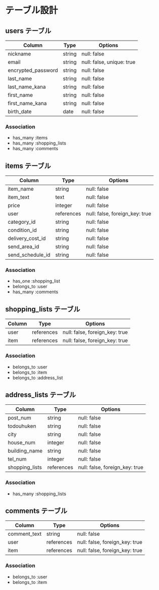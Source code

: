 # テーブル設計

## users テーブル

| Column             | Type    | Options                   |
| ------------------ | ------- | ------------------------- |
| nickname           | string  | null: false               |
| email              | string  | null: false, unique: true |
| encrypted_password | string  | null: false               |
| last_name          | string  | null: false               |
| last_name_kana     | string  | null: false               |
| first_name         | string  | null: false               |
| first_name_kana    | string  | null: false               |
| birth_date         | date    | null: false               |

### Association

- has_many :items
- has_many :shopping_lists
- has_many :comments

## items テーブル

| Column             | Type       | Options                        |
| ------------------ | ---------- | ------------------------------ |
| item_name          | string     | null: false                    |
| item_text          | text       | null: false                    |
| price              | integer    | null: false                    |
| user               | references | null: false, foreign_key: true |
| category_id        | string     | null: false                    |
| condition_id       | string     | null: false                    |
| delivery_cost_id   | string     | null: false                    |
| send_area_id       | string     | null: false                    |
| send_schedule_id   | string     | null: false                    |

### Association

- has_one :shopping_list
- belongs_to :user
- has_many :comments


## shopping_lists テーブル

| Column           | Type       | Options                        |
| ---------------- | ---------- | ------------------------------ |
| user             | references | null: false, foreign_key: true |
| item             | references | null: false, foreign_key: true |

### Association

- belongs_to :user
- belongs_to :item
- belongs_to :address_list

## address_lists テーブル

| Column            | Type       | Options                        |
| ----------------- | ---------- | ------------------------------ |
| post_num          | string     | null: false                    |
| todouhuken        | string     | null: false                    |
| city              | string     | null: false                    |
| house_num         | integer    | null: false                    |
| building_name     | string     | null: false                    |
| tel_num           | integer    | null: false                    |
| shopping_lists    | references | null: false, foreign_key: true |

### Association

- has_many :shopping_lists

## comments テーブル

| Column       | Type       | Options                        |
| ------------ | ---------- | ------------------------------ |
| comment_text | string     | null: false                    |
| user         | references | null: false, foreign_key: true |
| item         | references | null: false, foreign_key: true |

### Association

- belongs_to :user
- belongs_to :item
